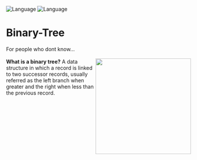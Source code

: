 ![Language](https://img.shields.io/badge/language-C%2B%2B-ff69b4.svg?style=flat-square)
![Language](https://img.shields.io/badge/language-Obj.%20C%2B%2B-6D26F0.svg?style=flat-square)
# Binary-Tree

For people who dont know...
<br></br>
<strong>What is a binary tree?</strong>
<img align="right" height="260" src="http://cslibrary.stanford.edu/110/binarytree.gif">
A data structure in which a record is linked to two successor records, 
usually referred as the left branch when greater and the right when less than the previous record.
<br></br>




                				     

